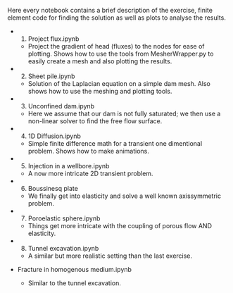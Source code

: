 Here every notebook contains a brief description of the exercise, finite element code for finding the solution as well as plots to analyse the results.

- 1. Project flux.ipynb
  - Project the gradient of head (fluxes) to the nodes for ease of plotting. Shows how to use the tools from MesherWrapper.py to easily create a mesh and also plotting the results.

- 2. Sheet pile.ipynb
  - Solution of the Laplacian equation on a simple dam mesh. Also shows how to use the meshing and plotting tools.

- 3. Unconfined dam.ipynb
  - Here we assume that our dam is not fully saturated; we then use a non-linear solver to find the free flow surface.

- 4. 1D Diffusion.ipynb
  - Simple finite difference math for a transient one dimentional problem. Shows how to make animations.

- 5. Injection in a wellbore.ipynb
  - A now more intricate 2D transient problem.

- 6. Boussinesq plate
  - We finally get into elasticity and solve a well known axissymmetric problem.

- 7. Poroelastic sphere.ipynb
  - Things get more intricate with the coupling of porous flow AND elasticity.

- 8. Tunnel excavation.ipynb
  - A similar but more realistic setting than the last exercise.

- Fracture in homogenous medium.ipynb
  - Similar to the tunnel excavation.